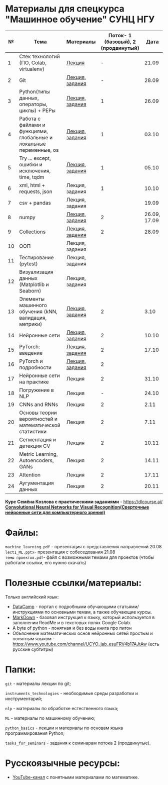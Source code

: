 # Материалы для спецкурса "Машинное обучение" СУНЦ НГУ
| № | Тема                  | Материалы | Поток- 1 (базовый), 2 (продвинутый) | Дата |
|---|-----------------------|-----------|------|------|
| 1 | Стек технологий (ПО, Colab, virtualenv)|  [Лекция](https://github.com/MezentsevaAnastasia/SESC_ML_course/tree/master/instruments_technologies)|  - |21.09|
| 2 | Git |  [Лекция, задания](https://github.com/MezentsevaAnastasia/SESC_ML_course/tree/master/git)| - |28.09|
| 3 | Python(типы данных, операторы, циклы) + PEPы |[Лекция, задания](https://github.com/MezentsevaAnastasia/SESC_ML_course/tree/master/python_basics/лекция%201)| 1  |26.09|
| 4 | Работа с файлами и функциями, глобальные и локальные переменные, os |[Лекция, задания](https://github.com/MezentsevaAnastasia/SESC_ML_course/tree/master/python_basics/лекция%202) |1 |03.10|
| 5 | Try ... except, ошибки и исключения, time, tqdm |[Лекция, задания](https://github.com/MezentsevaAnastasia/SESC_ML_course/tree/master/python_basics/лекция%203)|1 |05.10|
| 6 | xml, html + requests, json |Лекция, задания |   1  |10.10|
| 7 | csv + pandas |Лекция, задания     |    |19.09|
| 8 | numpy |[Лекция, задания](https://github.com/MezentsevaAnastasia/SESC_ML_course/tree/master/numpy)|2|26.09, 17.09|
| 9 | Collections |[Лекция, задания](https://github.com/MezentsevaAnastasia/SESC_ML_course/tree/master/collections) |  2  |    28.09  |
|10 | ООП|Лекция, задания |    |      |
|11 | Тестирование (pytest)|Лекция, задания |     |      |
|12 |Визуализация данных (Matplotlib и Seaborn) |Лекция, задания|    |      |
|13 |Элементы машинного обучения (kNN, валидация, метрики)|[Лекция, задания](https://github.com/MezentsevaAnastasia/SESC_ML_course/tree/master/ml_basics)|2|3.10 |
|14 | Нейронные сети |[Лекция, задания](https://github.com/MezentsevaAnastasia/SESC_ML_course/tree/master/neural_networks)|2|  10.10    |
|15 | PyTorch: введение | [Лекция, задания](https://github.com/MezentsevaAnastasia/SESC_ML_course/tree/master/neural_networks/lecture_neural_networks_continuous.pdf)| 2|  17.10   |
|16 | PyTorch и подробности | [Лекция, задания](https://github.com/MezentsevaAnastasia/SESC_ML_course/tree/master/neural_networks) | 2|      |
|17 | Нейронные сети на практике |Лекция | 2    |    31.10  |
|18 | Погружение в NLP |Лекция |  -   |    24.10  |
|19 | CNNs and RNNs | Лекция | 2| 2.11|
|20| Основы теории вероятностей и математической статистики|Лекция|2|7.11|
|21 | Сегментация и детекция CV|Лекция|2|10.11|
|22 | Metric Learning, Autoencoders, GANs|Лекция|2|14.11|
|23 | Attention|Лекция|2|17.11|
|24 | Аугументация данных |Лекция|2|20.11|     
   
**Курс Семёна Козлова с практическими заданиями** - https://dlcourse.ai/  
**[Convolutional Neural Networks for Visual Recognition(Сверточные нейронные сети для компьютерного зрения)](http://cs231n.stanford.edu/)**

# Файлы:
`machine_learning.pdf` - презентация с представления направлений 20.08  
`lect1_ML.pptx`- презентация с собеседования 21.08  
`темы проектов.pdf`- файл с возможными темами для проектов (чтобы работали ссылки, его нужно скачать)
# Полезные ссылки/материалы:
Только английский язык:
* [DataCamp](https://www.datacamp.com/) - портал с подробными обучающими статьями/инструкциями по основными темам, а также обучающие курсы.
* [MarkDown](https://www.markdownguide.org/basic-syntax/) - базовая инструкция к языку, который используется в заполнении ReadMe и в текстовых полях Google Colab.  
* A byte of python - понятная и без воды книга про питон  
* Объяснение математических основ нейронных сетей простым и понятным языком - https://www.youtube.com/channel/UCYO_jab_esuFRV4b17AJtAw (есть русские субтитры)
# Папки:
`git` - материалы лекции по git;

`instruments_technologies` - необходимые среды разработки и инструментарий;

`nlp` - материалы по обработке естественного языка;

`ML` - материалы по машинному обучению;

`python_basics` - лекции и материалы по основам языка программирования Python;

`tasks_for_seminars` - задания к семинарам потока 2 (продвинутые).

# Русскоязычные ресурсы:  
* [YouTube-канал](https://www.youtube.com/user/VideoMatan) с понятными материалами по математике.
